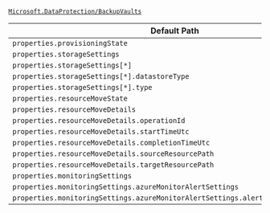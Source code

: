 [`Microsoft.DataProtection/BackupVaults`](https://docs.microsoft.com/en-us/azure/templates/microsoft.dataprotection/backupvaults)

| Default Path | Alias |
|---|---|
| `properties.provisioningState` | `Microsoft.DataProtection/backupVaults/provisioningState` |
| `properties.storageSettings` | `Microsoft.DataProtection/backupVaults/storageSettings` |
| `properties.storageSettings[*]` | `Microsoft.DataProtection/backupVaults/storageSettings[*]` |
| `properties.storageSettings[*].datastoreType` | `Microsoft.DataProtection/backupVaults/storageSettings[*].datastoreType` |
| `properties.storageSettings[*].type` | `Microsoft.DataProtection/backupVaults/storageSettings[*].type` |
| `properties.resourceMoveState` | `Microsoft.DataProtection/backupVaults/resourceMoveState` |
| `properties.resourceMoveDetails` | `Microsoft.DataProtection/backupVaults/resourceMoveDetails` |
| `properties.resourceMoveDetails.operationId` | `Microsoft.DataProtection/backupVaults/resourceMoveDetails.operationId` |
| `properties.resourceMoveDetails.startTimeUtc` | `Microsoft.DataProtection/backupVaults/resourceMoveDetails.startTimeUtc` |
| `properties.resourceMoveDetails.completionTimeUtc` | `Microsoft.DataProtection/backupVaults/resourceMoveDetails.completionTimeUtc` |
| `properties.resourceMoveDetails.sourceResourcePath` | `Microsoft.DataProtection/backupVaults/resourceMoveDetails.sourceResourcePath` |
| `properties.resourceMoveDetails.targetResourcePath` | `Microsoft.DataProtection/backupVaults/resourceMoveDetails.targetResourcePath` |
| `properties.monitoringSettings` | `Microsoft.DataProtection/backupVaults/monitoringSettings` |
| `properties.monitoringSettings.azureMonitorAlertSettings` | `Microsoft.DataProtection/backupVaults/monitoringSettings.azureMonitorAlertSettings` |
| `properties.monitoringSettings.azureMonitorAlertSettings.alertsForAllJobFailures` | `Microsoft.DataProtection/backupVaults/monitoringSettings.azureMonitorAlertSettings.alertsForAllJobFailures` |

